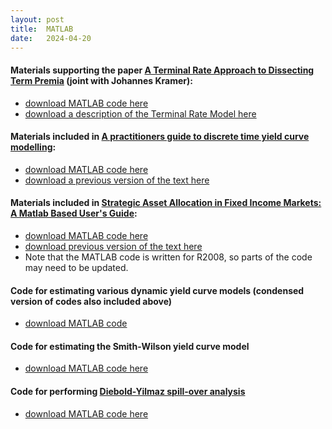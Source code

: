 ```yaml
---
layout: post
title:  MATLAB
date:   2024-04-20
---
```


#### Materials supporting the paper [A Terminal Rate Approach to Dissecting Term Premia](https://www.pm-research.com/content/iijfixinc/early/2024/09/13/jfi20241196) (joint with Johannes Kramer):
+ [download MATLAB code here](/assets/matlab/TerminalRateModel.zip "Download")
+ [download a description of the Terminal Rate Model here](/assets/papers/Terminal_Rate_Model_2024.pdf "Download")

#### Materials included in [A practitioners guide to discrete time yield curve modelling](https://www.cambridge.org/core/books/practitioners-guide-to-discretetime-yield-curve-modelling/6087FE5133D5F93D9BF5B955510BA643): 
+ [download MATLAB code here](/assets/matlab/Nyholm_APG2YCM_12092020.zip "Download")
+ [download a previous version of the text here](/assets/papers/A_practitioners_guide_to_yield_curve_modelling.pdf "Download")

#### Materials included in [Strategic Asset Allocation in Fixed Income Markets: A Matlab Based User's Guide](https://onlinelibrary.wiley.com/doi/book/10.1002/9781119207047):
+ [download MATLAB code here](/assets/matlab/Nyholm_BookCode_2008.zip "Download")
+ [download previous version of the text here](/assets/papers/KenNyholm_Userguide_December2007.pdf "Download")
+ Note that the MATLAB code is written for R2008, so parts of the code may need to be updated.

#### Code for estimating various dynamic yield curve models (condensed version of codes also included above)
+ [download MATLAB code](/assets/matlab/YieldCurveModels.zip "Download")

<!-- #### Fitting yield curves using MATLAB's build-in functionality (without dynamically evolving the underlying factors)
+ [example](/assets/html/FitCurve2BondData.html) -->

#### Code for estimating the Smith-Wilson yield curve model
+ [download MATLAB code here](/assets/matlab/SmithWilson.zip "Download")

#### Code for performing [Diebold-Yilmaz spill-over analysis](https://financialconnectedness.org/research.html)
+ [download MATLAB code here](/assets/matlab/SpilloverAnalysisDY.zip "Download") 

<!-- #### Generlized impulse-response functions
+ [example](/assets/html/GIRF.html)
+ [download code](/assets/matlab/GIRF_code.zip) -->